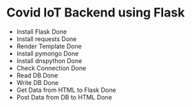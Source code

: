 # Covid IoT Backend using Flask

* Install Flask Done
* Install requests Done
* Render Template Done
* Install pymongo Done
* Install dnspython Done  
* Check Connection Done
* Read DB Done
* Write DB Done
* Get Data from HTML to Flask Done
* Post Data from DB to HTML Done
